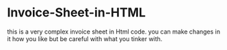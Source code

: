 # Invoice-Sheet-in-HTML
this is a very complex invoice sheet in Html code. you can make changes in it how you like but be careful with what you tinker with.
